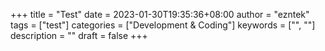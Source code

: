 +++
title = "Test"
date = 2023-01-30T19:35:36+08:00
author = "ezntek"
tags = ["test"]
categories = ["Development & Coding"]
keywords = ["", ""]
description = ""
draft = false
+++